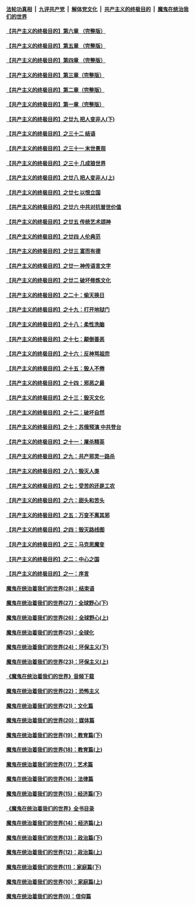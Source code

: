 ####  [法轮功真相](../../../../basic/blob/master/README.md?t=06062101) &nbsp;|&nbsp; [九评共产党](../../../../9ping.md/blob/master/README.md?t=06062101) &nbsp;|&nbsp; [解体党文化](../../../../jtdwh.md/blob/master/README.md?t=06062101)  &nbsp;|&nbsp; [共产主义的终极目的](../../../../gczydzjmd.md/blob/master/README.md?t=06062101) &nbsp;|&nbsp; [魔鬼在统治我们的世界](../../../../mgztzwmdsj.md/blob/master/README.md?t=06062101) 

#### [【共产主义的终极目的】第六章 （完整版）](../pages/nsc422/n11428913.md?t=06062101) 

#### [【共产主义的终极目的】第五章 （完整版）](../pages/nsc422/n11428912.md?t=06062101) 

#### [【共产主义的终极目的】第四章 （完整版）](../pages/nsc422/n11428907.md?t=06062101) 

#### [【共产主义的终极目的】第三章（完整版）](../pages/nsc422/n11428848.md?t=06062101) 

#### [【共产主义的终极目的】第二章（完整版）](../pages/nsc422/n11428831.md?t=06062101) 

#### [【共产主义的终极目的】第一章（完整版）](../pages/nsc422/n11417651.md?t=06062101) 

#### [【共产主义的终极目的】之廿九 把人变非人(下)](../pages/nsc422/n11344140.md?t=06062101) 

#### [【共产主义的终极目的】之三十二 结语](../pages/nsc422/n11360535.md?t=06062101) 

#### [【共产主义的终极目的】之三十一 末世景观](../pages/nsc422/n11351129.md?t=06062101) 

#### [【共产主义的终极目的】之三十 几成狼世界](../pages/nsc422/n11348280.md?t=06062101) 

#### [【共产主义的终极目的】之廿八 把人变非人(上)](../pages/nsc422/n11340492.md?t=06062101) 

#### [【共产主义的终极目的】之廿七 以恨立国](../pages/nsc422/n11336944.md?t=06062101) 

#### [【共产主义的终极目的】之廿六 中共对抗普世价值](../pages/nsc422/n11324785.md?t=06062101) 

#### [【共产主义的终极目的】之廿五 传统艺术颂神](../pages/nsc422/n11296396.md?t=06062101) 

#### [【共产主义的终极目的】之廿四 人伦典范](../pages/nsc422/n11296397.md?t=06062101) 

#### [【共产主义的终极目的】之廿三 富而有德](../pages/nsc422/n11283598.md?t=06062101) 

#### [【共产主义的终极目的】之廿一 神传语言文字](../pages/nsc422/n11263265.md?t=06062101) 

#### [【共产主义的终极目的】之廿二 破坏修炼文化](../pages/nsc422/n11245728.md?t=06062101) 

#### [【共产主义的终极目的】之二十：偷天换日](../pages/nsc422/n11238846.md?t=06062101) 

#### [【共产主义的终极目的】之十九：打开地狱门](../pages/nsc422/n11206376.md?t=06062101) 

#### [【共产主义的终极目的】之十八：柔性洗脑](../pages/nsc422/n11199994.md?t=06062101) 

#### [【共产主义的终极目的】之十七：颠倒善恶](../pages/nsc422/n11179782.md?t=06062101) 

#### [【共产主义的终极目的】之十六：反神骂祖宗](../pages/nsc422/n11166798.md?t=06062101) 

#### [【共产主义的终极目的】之十五：毁人不倦](../pages/nsc422/n11166792.md?t=06062101) 

#### [【共产主义的终极目的】之十四：邪恶之最](../pages/nsc422/n11150249.md?t=06062101) 

#### [【共产主义的终极目的】之十三：毁灭文化](../pages/nsc422/n11135227.md?t=06062101) 

#### [【共产主义的终极目的】之十二：破坏自然](../pages/nsc422/n11135214.md?t=06062101) 

#### [【共产主义的终极目的】之十：苏俄预演 中共登台](../pages/nsc422/n11118424.md?t=06062101) 

#### [【共产主义的终极目的】之十一：屠杀精英](../pages/nsc422/n11118442.md?t=06062101) 

#### [【共产主义的终极目的】之九：共产邪灵一路杀](../pages/nsc422/n11114139.md?t=06062101) 

#### [【共产主义的终极目的】之八：毁灭人类](../pages/nsc422/n11108503.md?t=06062101) 

#### [【共产主义的终极目的】之七：受苦的还是工农](../pages/nsc422/n11101809.md?t=06062101) 

#### [【共产主义的终极目的】之六：甜头和苦头](../pages/nsc422/n11096971.md?t=06062101) 

#### [【共产主义的终极目的】之五：万变不离其邪](../pages/nsc422/n11091285.md?t=06062101) 

#### [【共产主义的终极目的】之四：毁灭路线图](../pages/nsc422/n11086284.md?t=06062101) 

#### [【共产主义的终极目的】之三：马克思魔变](../pages/nsc422/n11061941.md?t=06062101) 

#### [【共产主义的终极目的】之二：中心之国](../pages/nsc422/n11047728.md?t=06062101) 

#### [【共产主义的终极目的】之一：序言](../pages/nsc422/n11086077.md?t=06062101) 

#### [魔鬼在统治着我们的世界(28)：结束语](../pages/nsc422/n10936246.md?t=06062101) 

#### [魔鬼在统治着我们的世界(27)：全球野心(下)](../pages/nsc422/n10928319.md?t=06062101) 

#### [魔鬼在统治着我们的世界(26)：全球野心(上)](../pages/nsc422/n10900318.md?t=06062101) 

#### [魔鬼在统治着我们的世界(25)：全球化](../pages/nsc422/n10788205.md?t=06062101) 

#### [魔鬼在统治着我们的世界(24)：环保主义(下)](../pages/nsc422/n10695307.md?t=06062101) 

#### [魔鬼在统治着我们的世界(23)：环保主义(上)](../pages/nsc422/n10688613.md?t=06062101) 

#### [《魔鬼在统治着我们的世界》音频下载](../pages/nsc422/n10635553.md?t=06062101) 

#### [魔鬼在统治着我们的世界(22)：恐怖主义](../pages/nsc422/n10614727.md?t=06062101) 

#### [魔鬼在统治着我们的世界(21)：文化篇](../pages/nsc422/n10597706.md?t=06062101) 

#### [魔鬼在统治着我们的世界(20)：媒体篇](../pages/nsc422/n10586579.md?t=06062101) 

#### [魔鬼在统治着我们的世界(19)：教育篇(下)](../pages/nsc422/n10564808.md?t=06062101) 

#### [魔鬼在统治着我们的世界(18)：教育篇(上)](../pages/nsc422/n10526970.md?t=06062101) 

#### [魔鬼在统治着我们的世界(17)：艺术篇](../pages/nsc422/n10499093.md?t=06062101) 

#### [魔鬼在统治着我们的世界(16)：法律篇](../pages/nsc422/n10485969.md?t=06062101) 

#### [魔鬼在统治着我们的世界(15)：经济篇(下)](../pages/nsc422/n10469975.md?t=06062101) 

#### [《魔鬼在统治着我们的世界》全书目录](../pages/nsc422/n10464261.md?t=06062101) 

#### [魔鬼在统治着我们的世界(14)：经济篇(上)](../pages/nsc422/n10457370.md?t=06062101) 

#### [魔鬼在统治着我们的世界(13)：政治篇(下)](../pages/nsc422/n10448270.md?t=06062101) 

#### [魔鬼在统治着我们的世界(12)：政治篇(上)](../pages/nsc422/n10444576.md?t=06062101) 

#### [魔鬼在统治着我们的世界(11)：家庭篇(下)](../pages/nsc422/n10440961.md?t=06062101) 

#### [魔鬼在统治着我们的世界(10)：家庭篇(上)](../pages/nsc422/n10435448.md?t=06062101) 

#### [魔鬼在统治着我们的世界(9)：信仰篇](../pages/nsc422/n10432159.md?t=06062101) 

